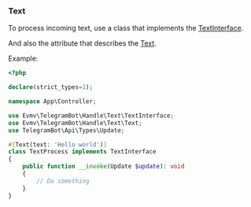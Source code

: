 ### Text
To process incoming text, use a class that implements the [TextInterface](../src/Handle/Text/TextInterface.php).

And also the attribute that describes the [Text](../src/Handle/Text/Text.php).

Example:
```php
<?php

declare(strict_types=1);

namespace App\Controller;

use Evmv\TelegramBot\Handle\Text\TextInterface;
use Evmv\TelegramBot\Handle\Text\Text;
use TelegramBot\Api\Types\Update;

#[Text(text: 'Hello world')]
class TextProcess implements TextInterface
{
    public function __invoke(Update $update): void
    {
        // Do something
    }
}

```
